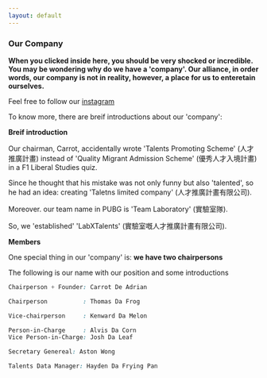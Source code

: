 ```yaml
---
layout: default
---
```


### Our Company
 
 __When you clicked inside here, you should be very shocked or incredible.
 You may be wondering why do we have a 'company'.
 Our alliance, in order words, our company is not in reality, however, a place for us to enteretain ourselves.__

Feel free to follow our [instagram](https://www.instagram.com/labxtalents/)

To know more, there are breif introductions about our 'company':

**Breif introduction**

Our chairman, Carrot, accidentally wrote 'Talents Promoting Scheme' (人才推廣計畫) instead of 'Quality Migrant Admission Scheme' (優秀人才入境計畫) in a F1 Liberal Studies quiz.

Since he thought that his mistake was not only funny but also 'talented', so he had an idea: creating 'Taletns limited company' (人才推廣計畫有限公司).

Moreover. our team name in PUBG is 'Team Laboratory' (實驗室隊).

So, we 'established' 'LabXTalents' (實驗室嘅人才推廣計畫有限公司).

**Members**

One special thing in our 'company' is: **we have two chairpersons**

The following is our name with our position and some introductions

```css
Chairperson + Founder: Carrot De Adrian

Chairperson          : Thomas Da Frog

Vice-chairperson     : Kenward Da Melon
```

```css
Person-in-Charge     : Alvis Da Corn
Vice Person-in-Charge: Josh Da Leaf
```

```css
Secretary Genereal: Aston Wong
```

```css
Talents Data Manager: Hayden Da Frying Pan
```
